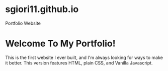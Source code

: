 # sgiori11.github.io
Portfolio Website


<h1>Welcome To My Portfolio!</h1>
<p>This is the first website I ever built, and I'm always looking for ways to make it better. This version 
features HTML, plain CSS, and Vanilla Javascript.  
